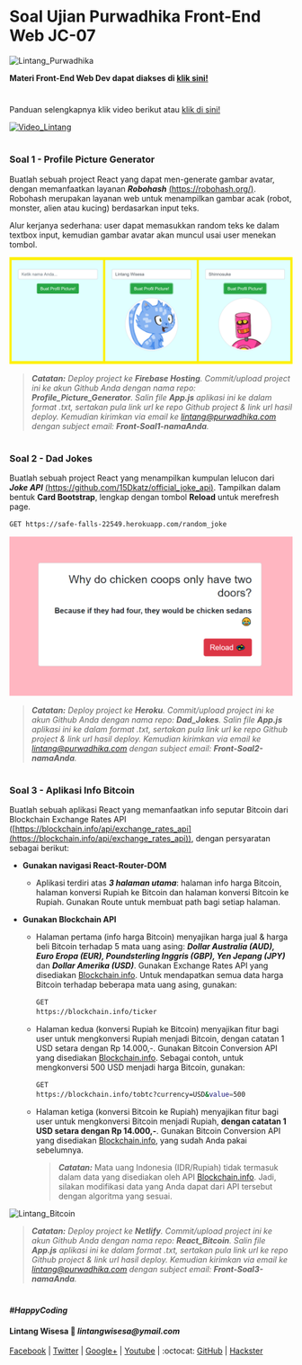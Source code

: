 # Soal Ujian Purwadhika Front-End Web JC-07

![Lintang_Purwadhika](https://static.wixstatic.com/media/2e6af2_f69a4271c3534ae1869a7ed63e278b2b~mv2.png/v1/fill/w_246,h_39,al_c,usm_0.66_1.00_0.01/2e6af2_f69a4271c3534ae1869a7ed63e278b2b~mv2.png)

**Materi Front-End Web Dev dapat diakses di [klik sini!](https://github.com/LintangWisesa/Purwadhika-JC06-02_FrontEnd)**
#

Panduan selengkapnya klik video berikut atau [klik di sini!](https://www.youtube.com/watch?v=37NdfNn8a8A)

[![Video_Lintang](https://img.youtube.com/vi/37NdfNn8a8A/0.jpg)](https://www.youtube.com/watch?v=37NdfNn8a8A)

#
### **Soal 1 - Profile Picture Generator**

Buatlah sebuah project React yang dapat men-generate gambar avatar, dengan memanfaatkan layanan *__Robohash__* [(https://robohash.org/)](https://robohash.org/). Robohash merupakan layanan web untuk menampilkan gambar acak (robot, monster, alien atau kucing) berdasarkan input teks.

Alur kerjanya sederhana: user dapat memasukkan random teks ke dalam textbox input, kemudian gambar avatar akan muncul usai user menekan tombol.

![Lintang_Avatar](./soal1.png)

>_**Catatan:**_ *Deploy project ke __Firebase Hosting__. Commit/upload project ini ke akun Github Anda dengan nama repo: __Profile_Picture_Generator__. Salin file __App.js__ aplikasi ini ke dalam format .txt, sertakan pula link url ke repo Github project & link url hasil deploy. Kemudian kirimkan via email ke lintang@purwadhika.com dengan subject email: __Front-Soal1-namaAnda__.*

#
### **Soal 2 - Dad Jokes**

Buatlah sebuah project React yang menampilkan kumpulan lelucon dari __*Joke API*__ [(https://github.com/15Dkatz/official_joke_api)](https://github.com/15Dkatz/official_joke_api). Tampilkan dalam bentuk **Card Bootstrap**, lengkap dengan tombol __Reload__ untuk merefresh page. 

```bash
GET https://safe-falls-22549.herokuapp.com/random_joke
```

![Lintang_Dad_Jokes](./soal2.png)

>_**Catatan:**_ *Deploy project ke __Heroku__. Commit/upload project ini ke akun Github Anda dengan nama repo: **Dad_Jokes**. Salin file __App.js__ aplikasi ini ke dalam format .txt, sertakan pula link url ke repo Github project & link url hasil deploy. Kemudian kirimkan via email ke lintang@purwadhika.com dengan subject email: __Front-Soal2-namaAnda__.*

#
### **Soal 3 - Aplikasi Info Bitcoin**

Buatlah sebuah aplikasi React yang memanfaatkan info seputar Bitcoin dari Blockchain Exchange Rates API ([https://blockchain.info/api/exchange_rates_api](https://blockchain.info/api/exchange_rates_api)), dengan persyaratan sebagai berikut:

- **Gunakan navigasi React-Router-DOM**
  - Aplikasi terdiri atas **_3 halaman utama_**: halaman info harga Bitcoin, halaman konversi Rupiah ke Bitcoin dan halaman konversi Bitcoin ke Rupiah. Gunakan Route untuk membuat path bagi setiap halaman.

- **Gunakan Blockchain API**
  - Halaman pertama (info harga Bitcoin) menyajikan harga jual & harga beli Bitcoin terhadap 5 mata uang asing: **_Dollar Australia (AUD), Euro Eropa (EUR), Poundsterling Inggris (GBP), Yen Jepang (JPY)_** dan **_Dollar Amerika (USD)_**. Gunakan Exchange Rates API yang disediakan [Blockchain.info](https://blockchain.info/api/exchange_rates_api). Untuk mendapatkan semua data harga Bitcoin terhadap beberapa mata uang asing, gunakan:
    ```bash
    GET
    https://blockchain.info/ticker
    ```

  - Halaman kedua (konversi Rupiah ke Bitcoin) menyajikan fitur bagi user untuk mengkonversi Rupiah menjadi Bitcoin, dengan catatan 1 USD setara dengan Rp 14.000,-. Gunakan Bitcoin Conversion API yang disediakan [Blockchain.info](https://blockchain.info/api/exchange_rates_api). Sebagai contoh, untuk mengkonversi 500 USD menjadi harga Bitcoin, gunakan: 
    ```bash
    GET   
    https://blockchain.info/tobtc?currency=USD&value=500
    ```
  
  - Halaman ketiga (konversi Bitcoin ke Rupiah) menyajikan fitur bagi user untuk mengkonversi Bitcoin menjadi Rupiah, __dengan catatan 1 USD setara dengan Rp 14.000,-__. Gunakan Bitcoin Conversion API yang disediakan [Blockchain.info](https://blockchain.info/api/exchange_rates_api), yang sudah Anda pakai sebelumnya. 
  
    > _**Catatan:**_
    Mata uang Indonesia (IDR/Rupiah) tidak termasuk dalam data yang disediakan oleh API [Blockchain.info](https://blockchain.info/api/exchange_rates_api). Jadi, silakan modifikasi data yang Anda dapat dari API tersebut dengan algoritma yang sesuai.

![Lintang_Bitcoin](https://4.bp.blogspot.com/-B6q5J-hz70Q/Ww9ic69eVnI/AAAAAAAAELE/W8cStewOUt8tk1NLkdRFArqfKVzgt9C_QCLcBGAs/s1600/soal3a.png)

>_**Catatan:**_ *Deploy project ke __Netlify__. Commit/upload project ini ke akun Github Anda dengan nama repo: **React_Bitcoin**. Salin file __App.js__ aplikasi ini ke dalam format .txt, sertakan pula link url ke repo Github project & link url hasil deploy. Kemudian kirimkan via email ke lintang@purwadhika.com dengan subject email: __Front-Soal3-namaAnda__.*

#

*__#HappyCoding__*

#### Lintang Wisesa :love_letter: _lintangwisesa@ymail.com_

[Facebook](https://www.facebook.com/lintangbagus) | 
[Twitter](https://twitter.com/Lintang_Wisesa) |
[Google+](https://plus.google.com/u/0/+LintangWisesa1) |
[Youtube](https://www.youtube.com/user/lintangbagus) |
:octocat: [GitHub](https://github.com/LintangWisesa) |
[Hackster](https://www.hackster.io/lintangwisesa)
